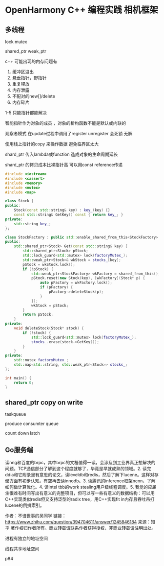 # OpenHarmony C++ 编程实践 相机框架

## 多线程



lock mutex 



shared_ptr weak_ptr

c++ 可能出现的内存问题有

1. 缓冲区溢出
2. 悬垂指针，野指针
3. 重复释放
4. 内存泄露
5. 不配对的new[]/delete
6. 内存碎片

1-5 只能指针都能解决



智能指针作为对象的成员 ，对象的析构函数不能是默认或内联的



观察者模式 在update过程中调用了register unregister 会死锁    无解 

使用栈上指针的copy 来操作数据 避免临界区太大



shard_ptr 传入lambda或function 造成对象的生命周期延长

shard_ptr 的拷贝成本比裸指针高 可以用const reference传递



```c++
#include <iostream>
#include <cassert>
#include <memory>
#include <mutex>
#include <map>

class Stock {
public:
    Stock(const std::string& key) : key_(key) {}
    const std::string& GetKey() const { return key_; }
private:
    std::string key_;
};

class StockFactory : public std::enable_shared_from_this<StockFactory> {
public:
    std::shared_ptr<Stock> Get(const std::string& key) {
        std::shared_ptr<Stock> pStock;
        std::lock_guard<std::mutex> lock(factoryMutex_);
        std::weak_ptr<Stock>& wkStock = stocks_[key];
        pStock = wkStock.lock();
        if (!pStock) {
            std::weak_ptr<StockFactory> wkFactory = shared_from_this();
            pStock.reset(new Stock(key), [wkFactory](Stock* p) { 
                auto pFactory = wkFactory.lock();
                if (pFactory) {
                    pFactory->deleteStock(p);
                }
            });
            wkStock = pStock;
        }
        return pStock;
    }
private:
    void deleteStock(Stock* stock) {
        if (!stock) {
            std::lock_guard<std::mutex> lock(factoryMutex_);
            stocks_.erase(stock->GetKey());
        }
    }
private:
    std::mutex factoryMutex_;
    std::map<std::string, std::weak_ptr<Stock>> stocks_;
};

int main() {
    return 0;
}
```

## shared_ptr  copy on write



taskqueue   

produce consumter queue

count down latch



## Go服务端

读nng和百度的brpc，其中brpc的文档值得一读，会涉及到工业界真正想解决的问题。TCP通信部分了解到这个程度就够了，毕竟是早就成熟的领域。2. 读完ddia和它附录里有意思的论文，读leveldb和redis，然后了解下lucene。这样对存储方面有初步认知。有空再去读innodb。3. 读腾讯的inference框架ncnn，了解如何做计算优化。4. 读intel tbb的work stealing用户级线程调度。5. 我觉的应届生很难有时间写出有意义的完整项目，但可以写一些有意义的数据结构：可以用C++实现类似redis但又支持泛型的radix tree，用C++实现fit in内存且吞吐吊打lucene的倒排索引。

作者：不谙世事的吴同学
链接：https://www.zhihu.com/question/394704611/answer/1245846184
来源：知乎
著作权归作者所有。商业转载请联系作者获得授权，非商业转载请注明出处。



进程有独立的地址空间

线程共享地址空间





p84
